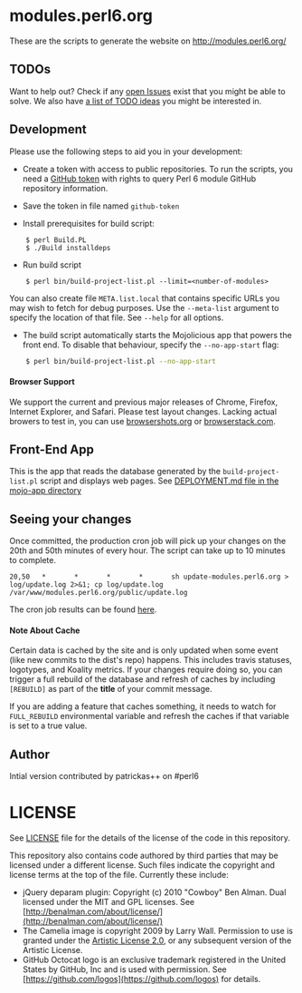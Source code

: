 # modules.perl6.org

These are the scripts to generate the website on http://modules.perl6.org/

## TODOs

Want to help out? Check if any [open Issues](https://github.com/perl6/modules.perl6.org/issues) exist that you might be able to solve. We also have
[a list of TODO ideas](TODO-IDEAS.md) you might be interested in.

## Development

Please use the following steps to aid you in your development:
- Create a token with access to public repositories. To run the scripts, you need a [GitHub token](https://github.com/blog/1509-personal-api-tokens) with rights to query Perl 6 module GitHub repository information.

- Save the token in file named `github-token`

- Install prerequisites for build script:
```
    $ perl Build.PL
    $ ./Build installdeps
```

- Run build script
```
    $ perl bin/build-project-list.pl --limit=<number-of-modules>
```

You can also create file `META.list.local` that contains specific URLs
you may wish to fetch for debug purposes. Use the `--meta-list` argument
to specify the location of that file. See `--help` for all options.

- The build script automatically starts the Mojolicious app that powers the
front end. To disable that behaviour, specify the `--no-app-start` flag:
```bash
    $ perl bin/build-project-list.pl --no-app-start
```

#### Browser Support

We support the current and previous major releases of Chrome, Firefox, Internet Explorer, and Safari. Please test layout changes. Lacking actual browers to test in, you can use [browsershots.org](http://browsershots.org)
or [browserstack.com](http://browserstack.com).

## Front-End App

This is the app that reads the database generated by the
`build-project-list.pl` script and displays web pages.
See [DEPLOYMENT.md file in the mojo-app directory](mojo-app/DEPLOYMENT.md)

## Seeing your changes

Once committed, the production cron job will pick up your changes on the 20th and 50th minutes of every hour. The script can take up to 10 minutes to complete.

```
20,50   *       *       *       *       sh update-modules.perl6.org > log/update.log 2>&1; cp log/update.log /var/www/modules.perl6.org/public/update.log
```

The cron job results can be found [here](http://modules.perl6.org/update.log).

#### Note About Cache

Certain data is cached by the site and is only updated when some event
(like new commits to the dist's repo) happens. This includes travis statuses,
logotypes, and Koality metrics. If your changes require doing so, you can
trigger a full rebuild of the database and refresh of caches by including
`[REBUILD]` as part of the **title** of your commit message.

If you are adding a feature that caches something, it needs to watch for
`FULL_REBUILD` environmental variable and refresh the caches if that variable
is set to a true value.

## Author

Intial version contributed by patrickas++ on #perl6

# LICENSE

See [LICENSE](LICENSE) file for the details of the license of the code in this repository.

This repository also contains code authored by third parties that may be licensed under a different license. Such
files indicate the copyright and license terms at the top of the file. Currently these include:

* jQuery deparam plugin: Copyright (c) 2010 "Cowboy" Ben Alman. Dual licensed under the MIT and GPL licenses. See [http://benalman.com/about/license/](http://benalman.com/about/license/)
* The Camelia image is copyright 2009 by Larry Wall. Permission to use is granted under the [Artistic License 2.0](License), or any subsequent version
of the Artistic License.
* GitHub Octocat logo is an exclusive trademark registered in the United States by GitHub, Inc and is used with permission. See [https://github.com/logos](https://github.com/logos) for details.
